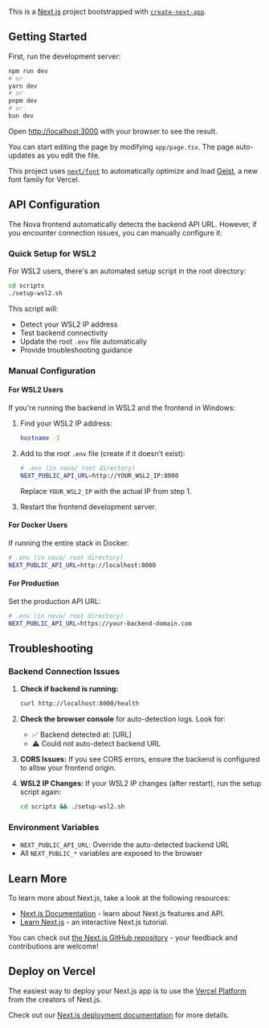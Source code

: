 This is a [Next.js](https://nextjs.org) project bootstrapped with [`create-next-app`](https://nextjs.org/docs/app/api-reference/cli/create-next-app).

## Getting Started

First, run the development server:

```bash
npm run dev
# or
yarn dev
# or
pnpm dev
# or
bun dev
```

Open [http://localhost:3000](http://localhost:3000) with your browser to see the result.

You can start editing the page by modifying `app/page.tsx`. The page auto-updates as you edit the file.

This project uses [`next/font`](https://nextjs.org/docs/app/building-your-application/optimizing/fonts) to automatically optimize and load [Geist](https://vercel.com/font), a new font family for Vercel.

## API Configuration

The Nova frontend automatically detects the backend API URL. However, if you encounter connection issues, you can manually configure it:

### Quick Setup for WSL2

For WSL2 users, there's an automated setup script in the root directory:

```bash
cd scripts
./setup-wsl2.sh
```

This script will:
- Detect your WSL2 IP address
- Test backend connectivity
- Update the root `.env` file automatically
- Provide troubleshooting guidance

### Manual Configuration

#### For WSL2 Users

If you're running the backend in WSL2 and the frontend in Windows:

1. Find your WSL2 IP address:
   ```bash
   hostname -I
   ```

2. Add to the root `.env` file (create if it doesn't exist):
   ```bash
   # .env (in nova/ root directory)
   NEXT_PUBLIC_API_URL=http://YOUR_WSL2_IP:8000
   ```

   Replace `YOUR_WSL2_IP` with the actual IP from step 1.

3. Restart the frontend development server.

#### For Docker Users

If running the entire stack in Docker:

```bash
# .env (in nova/ root directory)
NEXT_PUBLIC_API_URL=http://localhost:8000
```

#### For Production

Set the production API URL:

```bash
# .env (in nova/ root directory)
NEXT_PUBLIC_API_URL=https://your-backend-domain.com
```

## Troubleshooting

### Backend Connection Issues

1. **Check if backend is running:**
   ```bash
   curl http://localhost:8000/health
   ```

2. **Check the browser console** for auto-detection logs. Look for:
   - ✅ Backend detected at: [URL]
   - ⚠️ Could not auto-detect backend URL

3. **CORS Issues:** If you see CORS errors, ensure the backend is configured to allow your frontend origin.

4. **WSL2 IP Changes:** If your WSL2 IP changes (after restart), run the setup script again:
   ```bash
   cd scripts && ./setup-wsl2.sh
   ```

### Environment Variables

- `NEXT_PUBLIC_API_URL`: Override the auto-detected backend URL
- All `NEXT_PUBLIC_*` variables are exposed to the browser

## Learn More

To learn more about Next.js, take a look at the following resources:

- [Next.js Documentation](https://nextjs.org/docs) - learn about Next.js features and API.
- [Learn Next.js](https://nextjs.org/learn) - an interactive Next.js tutorial.

You can check out [the Next.js GitHub repository](https://github.com/vercel/next.js) - your feedback and contributions are welcome!

## Deploy on Vercel

The easiest way to deploy your Next.js app is to use the [Vercel Platform](https://vercel.com/new?utm_medium=default-template&filter=next.js&utm_source=create-next-app&utm_campaign=create-next-app-readme) from the creators of Next.js.

Check out our [Next.js deployment documentation](https://nextjs.org/docs/app/building-your-application/deploying) for more details.
